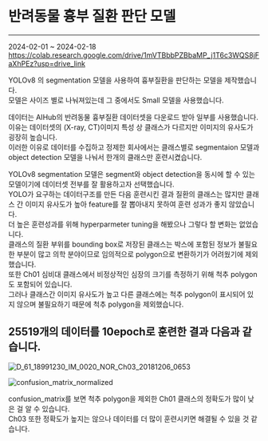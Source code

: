 # 반려동물 흉부 질환 판단 모델
---
2024-02-01 ~ 2024-02-18  
https://colab.research.google.com/drive/1mVTBbbPZBbaMP_j1T6c3WQS8jFaXhPEz?usp=drive_link

YOLOv8 의 segmentation 모델을 사용하여 흉부질환을 판단하는 모델을 제작했습니다.  
모델은 사이즈 별로 나눠져있는데 그 중에서도 Small 모델을 사용했습니다.  

데이터는 AIHub의 반려동물 흉부질환 데이터셋을 다운로드 받아 일부를 사용했습니다.  
이유는 데이터셋의 (X-ray, CT)이미지 특성 상 클래스가 다르지만 이미지의 유사도가 굉장히 높습니다.  
이러한 이유로 데이터를 수집하고 정제한 회사에서는 클래스별로 segmentaion 모델과 object detection 모델을 나눠서 한개의 클래스만 훈련시켰습니다.  

YOLOv8 segmentation 모델은 segment와 object detection을 동시에 할 수 있는 모델이기에 데이터셋 전부를 잘 활용하고자 선택했습니다.  
YOLO가 요구하는 데이터구조를 만든 다음 훈련시킨 결과 질환의 클래스는 많지만 클래스 간 이미지 유사도가 높아 feature를 잘 뽑아내지 못하여 훈련 성과가 좋지 않았습니다.  
더 높은 훈련성과를 위해 hyperparmeter tuning을 해봤으나 그렇다 할 변화는 없었습니다.  
클래스의 질환 부위를 bounding box로 저장된 클래스는 박스에 포함된 정보가 불필요한 부분이 많고 의학 분야이므로 임의적으로 polygon으로 변환하기가 어려웠기에 제외했습니다.  
또한 Ch01 심비대 클래스에서 비정상적인 심장의 크기를 측정하기 위해 척추 polygon도 포함되어 있습니다.  
그러나 클래스간 이미지 유사도가 높고 다른 클래스에는 척추 polygon이 표시되어 있지 않으며 불필요하기 때문에 척추 polygon을 제외했습니다.  

25519개의 데이터를 10epoch로 훈련한 결과 다음과 같습니다.  
---
![D_61_18991230_IM_0020_NOR_Ch03_20181206_0653](https://github.com/bovo1/pet_chest_disease/assets/110110403/86f08581-3c37-4ed4-b088-edd0f2ec60ad)  

![confusion_matrix_normalized](https://github.com/bovo1/-_-_-/assets/110110403/fec7a403-e3f1-45dd-8c1f-47a3f735f0d2)

confusion_matrix를 보면 척추 polygon을 제외한 Ch01 클래스의 정확도가 많이 낮은 걸 알 수 있습니다.  
Ch03 또한 정확도가 높지는 않으나 데이터를 더 많이 훈련시키면 해결될 수 있을 것 같습니다.  

